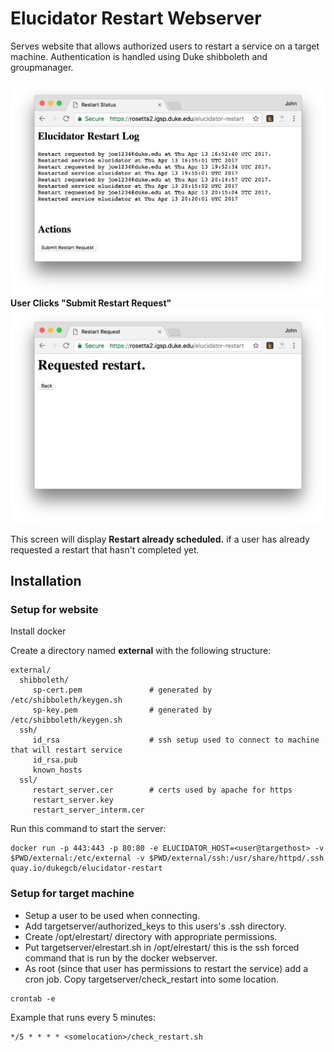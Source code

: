 # Elucidator Restart Webserver
Serves website that allows authorized users to restart a service on a target machine.
Authentication is handled using Duke shibboleth and groupmanager.

![alt text](https://github.com/Duke-GCB/ElucidatorRestart/raw/master/docs/FirstScreen.png "First Screen")
__User Clicks "Submit Restart Request"__
![alt text](https://github.com/Duke-GCB/ElucidatorRestart/raw/master/docs/SecondScreen.png "Second Screen")

This screen will display __Restart already scheduled.__ if a user has already requested a restart that hasn't completed yet.

## Installation

### Setup for website
Install docker

Create a directory named __external__ with the following structure:
```
external/
  shibboleth/
     sp-cert.pem               # generated by /etc/shibboleth/keygen.sh
     sp-key.pem                # generated by /etc/shibboleth/keygen.sh
  ssh/
     id_rsa                    # ssh setup used to connect to machine that will restart service
     id_rsa.pub
     known_hosts
  ssl/
     restart_server.cer        # certs used by apache for https
     restart_server.key
     restart_server_interm.cer
```

Run this command to start the server:
```
docker run -p 443:443 -p 80:80 -e ELUCIDATOR_HOST=<user@targethost> -v $PWD/external:/etc/external -v $PWD/external/ssh:/usr/share/httpd/.ssh quay.io/dukegcb/elucidator-restart
```

### Setup for target machine
- Setup a user to be used when connecting.
- Add targetserver/authorized_keys to this users's .ssh directory.
- Create /opt/elrestart/ directory with appropriate permissions.
- Put targetserver/elrestart.sh in /opt/elrestart/ this is the ssh forced command that is run by the docker webserver.
- As root (since that user has permissions to restart the service) add a cron job.
Copy targetserver/check_restart into some location.
```
crontab -e
```
Example that runs every 5 minutes:
```
*/5 * * * * <somelocation>/check_restart.sh
```

